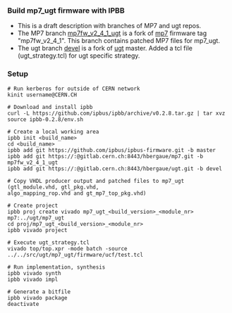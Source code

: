 ### Build mp7_ugt firmware with IPBB ###

* This is a draft description with branches of MP7 and ugt repos.
* The MP7 branch [mp7fw_v2_4_1_ugt](https://gitlab.cern.ch/hbergaue/mp7) is a fork
of [mp7](https://gitlab.cern.ch/cms-cactus/firmware/mp7) firmware tag "mp7fw_v2_4_1".
This branch contains patched MP7 files for mp7_ugt.
* The ugt branch [devel](https://gitlab.cern.ch/hbergaue/ugt) is a fork
of [ugt](https://gitlab.cern.ch/cms-cactus/svn2git/firmware) master.
Added a tcl file (ugt_strategy.tcl) for ugt specific strategy.

### Setup ###

    # Run kerberos for outside of CERN network
    kinit username@CERN.CH

    # Download and install ipbb
    curl -L https://github.com/ipbus/ipbb/archive/v0.2.8.tar.gz | tar xvz
    source ipbb-0.2.8/env.sh

    # Create a local working area
    ipbb init <build_name>
    cd <build_name>
    ipbb add git https://github.com/ipbus/ipbus-firmware.git -b master
    ipbb add git https://:@gitlab.cern.ch:8443/hbergaue/mp7.git -b mp7fw_v2_4_1_ugt
    ipbb add git https://:@gitlab.cern.ch:8443/hbergaue/ugt.git -b devel

    # Copy VHDL producer output and patched files to mp7_ugt (gtl_module.vhd, gtl_pkg.vhd,
    algo_mapping_rop.vhd and gt_mp7_top_pkg.vhd)

    # Create project 
    ipbb proj create vivado mp7_ugt_<build_version>_<module_nr> mp7:../ugt/mp7_ugt
    cd proj/mp7_ugt_<build_version>_<module_nr>
    ipbb vivado project

    # Execute ugt_strategy.tcl
    vivado top/top.xpr -mode batch -source ../../src/ugt/mp7_ugt/firmware/ucf/test.tcl

    # Run implementation, synthesis
    ipbb vivado synth
    ipbb vivado impl
    
    # Generate a bitfile
    ipbb vivado package
    deactivate

